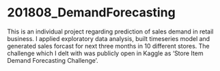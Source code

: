 # 201808_DemandForecasting

This is an individual project regarding prediction of sales demand in retail business. I applied exploratory data analysis, built timeseries model and generated sales forcast for next three months in 10 different stores. The challenge which I delt with was publicly open in Kaggle as ‘Store Item Demand Forecasting Challenge’.
